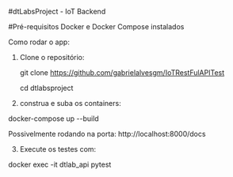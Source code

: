 #dtLabsProject - IoT Backend

#Pré-requisitos
Docker e Docker Compose instalados

Como rodar o app:
1. Clone o repositório:

   git clone https://github.com/gabrielalvesgm/IoTRestFulAPITest

   cd dtlabsproject

2. construa e suba os containers:

docker-compose up --build

Possivelmente rodando na porta: http://localhost:8000/docs

3. Execute os testes com:

docker exec -it dtlab_api pytest
